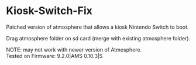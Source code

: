 # Kiosk-Switch-Fix 
Patched version of atmosphere that allows a kiosk Nintendo Switch to boot.  

Drag atmosphere folder on sd card (merge with existing atmosphere folder). 

NOTE: may not work with newer version of Atmosphere.  
Tested on Firmware: 9.2.0|AMS 0.10.3|S
